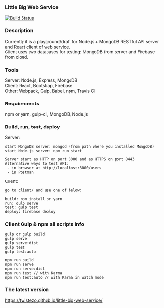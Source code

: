 ### Little Big Web Service 
[![Build Status](https://travis-ci.org/twistezo/little-big-web-service.svg?branch=master)](https://travis-ci.org/twistezo/little-big-web-service)

### Description
Currently it is a playground/draft for Node.js + MongoDB RESTful API server and React client of web service.<br/>
Client uses two databases for testing: MongoDB from server and Firebase from cloud.

### Tools
Server: Node.js, Express, MongoDB<br/>
Client: React, Bootstrap, Firebase<br/>
Other: Webpack, Gulp, Babel, npm, Travis CI

### Requirements
npm or yarn, gulp-cli, MongoDB, Node.js

### Build, run, test, deploy
Server:<br/>
```
start MongoDB server: mongod (from path where you installed MongoDB)
start Node.js server: npm run start

Server start as HTTP on port 3000 and as HTTPS on port 8443
Alternative ways to test API: 
 - in browser at http://localhost:3000/users 
 - in Postman

```
Client:<br/>
```
go to client/ and use one of below:

build: npm install or yarn
run: gulp serve
test: gulp test
deploy: firebase deploy
```

### Client Gulp & npm all scripts info
```
gulp or gulp build
gulp serve
gulp serve:dist
gulp test
gulp test:auto

npm run build
npm run serve
npm run serve:dist
npm run test // with Karma
npm run test:auto // with Karma in watch mode
```

### The latest version
https://twistezo.github.io/little-big-web-service/